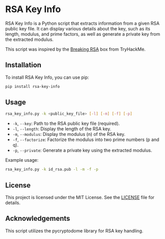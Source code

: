 # RSA Key Info

RSA Key Info is a Python script that extracts information from a given RSA public key file. It can display various details about the key, such as its length, modulus, and prime factors, as well as generate a private key from the extracted modulus.

This script was inspired by the [Breaking RSA](https://tryhackme.com/rooms/breakrsa) box from TryHackMe.

## Installation

To install RSA Key Info, you can use pip:

```bash
pip install rsa-key-info
```

## Usage

```bash
rsa_key_info.py -k <public_key_file> [-l] [-m] [-f] [-p]
```

- `-k`, `--key`: Path to the RSA public key file (required).
- `-l`, `--length`: Display the length of the RSA key.
- `-m`, `--modulus`: Display the modulus (n) of the RSA key.
- `-f`, `--factorize`: Factorize the modulus into two prime numbers (p and q).
- `-p`, `--private`: Generate a private key using the extracted modulus.

Example usage:

```bash
rsa_key_info.py -k id_rsa.pub -l -m -f -p 
```

## License

This project is licensed under the MIT License. See the [LICENSE](LICENSE) file for details.


## Acknowledgements

This script utilizes the pycryptodome library for RSA key handling.
